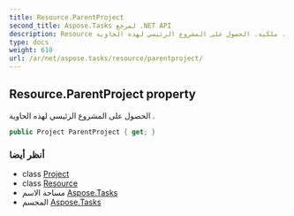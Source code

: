 ```yaml
---
title: Resource.ParentProject
second_title: Aspose.Tasks لمرجع .NET API
description: Resource ملكية. الحصول على المشروع الرئيسي لهذه الحاوية .
type: docs
weight: 610
url: /ar/net/aspose.tasks/resource/parentproject/
---
```

## Resource.ParentProject property

الحصول على المشروع الرئيسي لهذه الحاوية .

```csharp
public Project ParentProject { get; }
```

### أنظر أيضا

* class [Project](../../project/)
* class [Resource](../)
* مساحة الاسم [Aspose.Tasks](../../resource/)
* المجسم [Aspose.Tasks](../../../)


